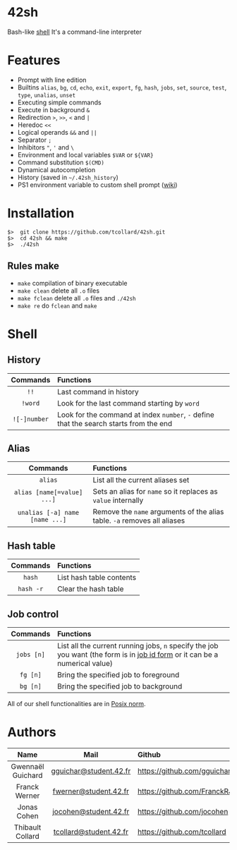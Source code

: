 # 42sh
Bash-like [shell](https://en.wikipedia.org/wiki/Unix_shell)
It's a command-line interpreter

# Features
  - Prompt with line edition
  - Builtins `alias`, `bg`, `cd`, `echo`, `exit`, `export`, `fg`, `hash`, `jobs`, `set`, `source`, `test`, `type`, `unalias`, `unset`
  - Executing simple commands
  - Execute in background `&`
  - Redirection `>`, `>>`, `<` and `|`
  - Heredoc `<<`
  - Logical operands `&&` and `||`
  - Separator `;`
  - Inhibitors `"`, `'` and `\`
  - Environment and local variables `$VAR` or `${VAR}`
  - Command substitution `$(CMD)`
  - Dynamical autocompletion
  - History (saved in `~/.42sh_history`)
  - PS1 environment variable to custom shell prompt ([wiki](https://ss64.com/bash/syntax-prompt.html))
  
# Installation
```
$>  git clone https://github.com/tcollard/42sh.git
$>  cd 42sh && make
$>  ./42sh
```
## Rules make
  - `make` compilation of binary executable
  - `make clean` delete all `.o` files
  - `make fclean` delete all `.o` files and `./42sh`
  - `make re` do `fclean` and `make`

# Shell

## History 
Commands|Functions|
:-:|:--
`!!`|Last command in history
`!word`|Look for the last command starting by `word`
`![-]number`|Look for the command at index `number`, `-` define that the search starts from the end

## Alias
Commands|Functions|
:-:|:--
`alias`|List all the current aliases set
`alias [name[=value] ...]`|Sets an alias for `name` so it replaces as `value` internally 
`unalias [-a] name [name ...]`|Remove the `name` arguments of the alias table. `-a` removes all aliases

## Hash table
Commands|Functions|
:-:|:--
`hash`|List hash table contents
`hash -r`|Clear the hash table

## Job control
Commands|Functions|
:-:|:--
`jobs [n]`|List all the current running jobs, `n` specify the job you want (the form is in [job id form](http://pubs.opengroup.org/onlinepubs/9699919799/basedefs/V1_chap03.html#tag_03_204) or it can be a numerical value) 
`fg [n]`|Bring the specified job to foreground
`bg [n]`|Bring the specified job to background

All of our shell functionalities are in [Posix norm](https://pubs.opengroup.org/onlinepubs/9699919799.2018edition/).

# Authors
Name|Mail|Github
:-:|:-:|:--
Gwennaël Guichard|gguichar@student.42.fr|https://github.com/gguichard
Franck Werner|fwerner@student.42.fr|https://github.com/FranckRJ
Jonas Cohen|jocohen@student.42.fr|https://github.com/jocohen
Thibault Collard|tcollard@student.42.fr|https://github.com/tcollard
